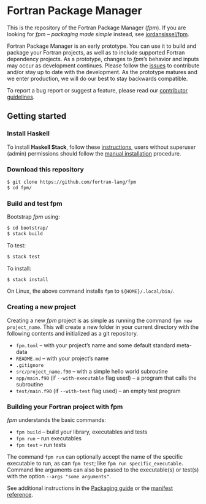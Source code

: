 # Fortran Package Manager

This is the repository of the Fortran Package Manager (*fpm*). If you are
looking for *fpm – packaging made simple* instead, see
[jordansissel/fpm](https://github.com/jordansissel/fpm).

Fortran Package Manager is an early prototype. You can use it to build and
package your Fortran projects, as well as to include supported Fortran
dependency projects. As a prototype, changes to *fpm*’s behavior and inputs may
occur as development continues. Please follow the
[issues](https://github.com/fortran-lang/fpm/issues) to contribute and/or stay
up to date with the development. As the prototype matures and we enter
production, we will do our best to stay backwards compatible.

To report a bug report or suggest a feature, please read our
[contributor guidelines](CONTRIBUTING.md).

## Getting started

### Install Haskell

To install **Haskell Stack**, follow these
[instructions](https://docs.haskellstack.org/en/stable/install_and_upgrade/),
users without superuser (admin) permissions should follow the
[manual installation](https://docs.haskellstack.org/en/stable/install_and_upgrade/#manual-download_2)
procedure.

### Download this repository

```bash
$ git clone https://github.com/fortran-lang/fpm
$ cd fpm/
```

### Build and test fpm

Bootstrap *fpm* using:

```bash
$ cd bootstrap/
$ stack build
```

To test:

```bash
$ stack test
```

To install:

```bash
$ stack install
```

On Linux, the above command installs `fpm` to `${HOME}/.local/bin/`.

### Creating a new project

Creating a new *fpm* project is as simple as running the command
`fpm new project_name`. This will create a new folder in your current directory
with the following contents and initialized as a git repository.

* `fpm.toml` – with your project’s name and some default standard meta-data
* `README.md` – with your project’s name
* `.gitignore`
* `src/project_name.f90` – with a simple hello world subroutine
* `app/main.f90` (if `--with-executable` flag used) – a program that calls the subroutine
* `test/main.f90` (if `--with-test` flag used) – an empty test program

### Building your Fortran project with fpm

*fpm* understands the basic commands:

* `fpm build` – build your library, executables and tests
* `fpm run` – run executables
* `fpm test` – run tests

The command `fpm run` can optionally accept the name of the specific executable
to run, as can `fpm test`; like `fpm run specific_executable`. Command line
arguments can also be passed to the executable(s) or test(s) with the option
`--args "some arguments"`.

See additional instructions in the [Packaging guide](PACKAGING.md) or
the [manifest reference](manifest-reference.md).
